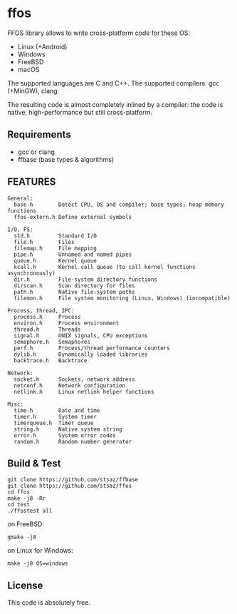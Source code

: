 # ffos

FFOS library allows to write cross-platform code for these OS:
* Linux (+Android)
* Windows
* FreeBSD
* macOS

The supported languages are C and C++.
The supported compilers: gcc (+MinGW), clang.

The resulting code is almost completely inlined by a compiler: the code is native, high-performance but still cross-platform.


## Requirements

* gcc or clang
* ffbase (base types & algorithms)


## FEATURES

```
General:
  base.h        Detect CPU, OS and compiler; base types; heap memory functions
  ffos-extern.h Define external symbols

I/O, FS:
  std.h         Standard I/O
  file.h        Files
  filemap.h     File mapping
  pipe.h        Unnamed and named pipes
  queue.h       Kernel queue
  kcall.h       Kernel call queue (to call kernel functions asynchronously)
  dir.h         File-system directory functions
  dirscan.h     Scan directory for files
  path.h        Native file-system paths
  filemon.h     File system monitoring (Linux, Windows) (incompatible)

Process, thread, IPC:
  process.h     Process
  environ.h     Process environment
  thread.h      Threads
  signal.h      UNIX signals, CPU exceptions
  semaphore.h   Semaphores
  perf.h        Process/thread performance counters
  dylib.h       Dynamically loaded libraries
  backtrace.h   Backtrace

Network:
  socket.h      Sockets, network address
  netconf.h     Network configuration
  netlink.h     Linux netlink helper functions

Misc:
  time.h        Date and time
  timer.h       System timer
  timerqueue.h  Timer queue
  string.h      Native system string
  error.h       System error codes
  random.h      Random number generator
```

## Build & Test

	git clone https://github.com/stsaz/ffbase
	git clone https://github.com/stsaz/ffos
	cd ffos
	make -j8 -Rr
	cd test
	./ffostest all

on FreeBSD:

	gmake -j8

on Linux for Windows:

	make -j8 OS=windows


## License

This code is absolutely free.
